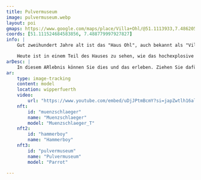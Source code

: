 ```yaml
---
title: Pulvermuseum
image: pulvermuseum.webp
layout: poi
gmaps: https://www.google.com/maps/place/Villa+Ohl/@51.1113933,7.4862051,17z/data=!3m1!4b1!4m6!3m5!1s0x47b934b438695541:0x23677c406164f6e9!8m2!3d51.11139!4d7.48878!16s%2Fg%2F120p462z?entry=ttu
coords: [51.111524684583856, 7.488779997927827]
info: |
    Gut zweihundert Jahre alt ist das "Haus Ohl", auch bekannt als "Villa Buchholz", einst Wohnsitz der Pulverfabrikanten, die das Wirtschaftsleben im bergisch-märkischen Grenzgebiet wesentlich bestimmten. Die Herstellung von Schwarzpulver aus Schwefel, Salpeter und Holzkohle hat sie reich gemacht.

    Heute ist in einem Teil des Hauses zu sehen, wie das hochexplosive Pulver im bergisch-märkischen Grenzgebiet hergestellt wurde und als Schieß- und Sprengstoff in alle Welt gelangte. Darüber hinaus zeigt der Heimat- und Geschichtsverein Wipperfürth Details aus dem Leben der Pulverfabrikanten, denen 1913 sogar Kaiser Wilhelm II. einen Besuch abstattete.
arDesc: |
    In diesem ARlebnis können Sie dies und das erleben. Ziehen Sie dafür Ihr Smartphone Halvah shortbread jelly-o tootsie roll tiramisu gummi bears. Sesame snaps lollipop gummi bears marzipan marshmallow tiramisu pie danish icing. Gummi bears caramels cheesecake lemon drops jujubes oat cake liquorice. Sweet roll dragée apple pie pastry chocolate fruitcake. Caramels sesame snaps dragée soufflé caramels sweet roll donut croissant jujubes.
ar:
    type: image-tracking
    content: model
    location: wipperfuerth
    video: 
        url: "https://www.youtube.com/embed/uDjJPtmBcmY?si=japZwtlh16alDnu_"
    nft:
        id: "muenzschlaeger"
        name: "Muenzschlaeger"
        model: "Muenzschlaeger_T"
    nft2:
        id: "hammerboy"
        name: "Hammerboy"
    nft3:
        id: "pulvermuseum"
        name: "Pulvermuseum"
        model: "Parrot"

---
```


